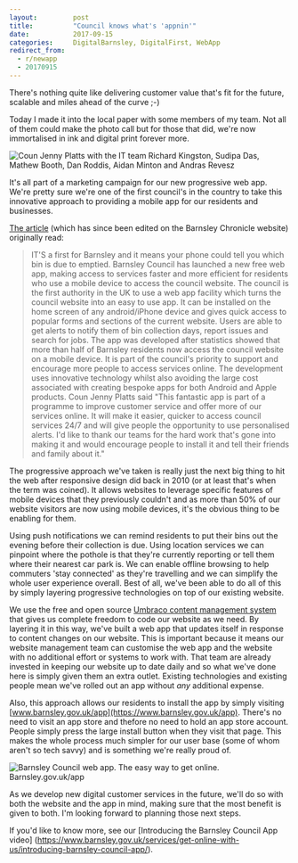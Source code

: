 ```yaml
---
layout:         post
title:          "Council knows what's 'appnin'"
date:           2017-09-15
categories:     DigitalBarnsley, DigitalFirst, WebApp
redirect_from:
  - r/newapp
  - 20170915
---
```

There's nothing quite like delivering customer value that's fit for the future, scalable and miles ahead of the curve ;-)

Today I made it into the local paper with some members of my team. Not all of them could make the photo call but for those that did, we're now immortalised in ink and digital print forever more.

![Coun Jenny Platts with the IT team Richard Kingston, Sudipa Das, Mathew Booth, Dan Roddis, Aidan Minton and Andras Revesz](http://cdn.barnsleychronicle.com/8e69e7a2-2672-4e85-86b1-a10ae0659f7d.jpg?v=442903)

It's all part of a marketing campaign for our new progressive web app. We're pretty sure we're one of the first council's in the country to take this innovative approach to providing a mobile app for our residents and businesses.

[The article](https://www.barnsleychronicle.com/article/council-launches-new-app) (which has since been edited on the Barnsley Chronicle website) originally read:

>IT'S a first for Barnsley and it means your phone could tell you which bin is due to emptied. Barnsley Council has launched a new free web app, making access to services faster and more efficient for residents who use a mobile device to access the council website. The council is the first authority in the UK to use a web app facility which turns the council website into an easy to use app. It can be installed on the home screen of any android/iPhone device and gives quick access to popular forms and sections of the current website. Users are able to get alerts to notify them of bin collection days, report issues and search for jobs. The app was developed after statistics showed that more than half of Barnsley residents now access the council website on a mobile device. It is part of the council's priority to support and encourage more people to access services online. The development uses innovative technology whilst also avoiding the large cost associated with creating bespoke apps for both Android and Apple products. Coun Jenny Platts said "This fantastic app is part of a programme to improve customer service and offer more of our services online. It will make it easier, quicker to access council services 24/7 and will give people the opportunity to use personalised alerts. I'd like to thank our teams for the hard work that's gone into making it and would encourage people to install it and tell their friends and family about it."

The progressive approach we've taken is really just the next big thing to hit the web after responsive design did back in 2010 (or at least that's when the term was coined). It allows websites to leverage specific features of mobile devices that they previously couldn't and as more than 50% of our website visitors are now using mobile devices, it's the obvious thing to be enabling for them.

Using push notifications we can remind residents to put their bins out the evening before their collection is due. Using location services we can pinpoint where the pothole is that they're currently reporting or tell them where their nearest car park is. We can enable offline browsing to help commuters 'stay connected' as they're travelling and we can simplify the whole user experience overall. Best of all, we've been able to do all of this by simply layering progressive technologies on top of our existing website. 

We use the free and open source [Umbraco content management system](https://umbraco.com) that gives us complete freedom to code our website as we need. By layering it in this way, we've built a web app that updates itself in response to content changes on our website. This is important because it means our website management team can customise the web app and the website with no additional effort or systems to work with. That team are already invested in keeping our website up to date daily and so what we've done here is simply given them an extra outlet. Existing technologies and existing people mean we've rolled out an app without *any* additional expense.

Also, this approach allows our residents to install the app by simply visiting [www.barnsley.gov.uk/app](https://www.barnsley.gov.uk/app). There's no need to visit an app store and thefore no need to hold an app store account. People simply press the large install button when they visit that page. This makes the whole process much simpler for our user base (some of whom aren't so tech savvy) and is something we're really proud of.

![Barnsley Council web app. The easy way to get online. Barnsley.gov.uk/app](https://www.barnsley.gov.uk/media/6488/bmbcappsocialposts.jpg?center=0.42596348884381341,0.49290060851926976&mode=crop&rnd=131495980520000000)

As we develop new digital customer services in the future, we'll do so with both the website and the app in mind, making sure that the most benefit is given to both. I'm looking forward to planning those next steps.

If you'd like to know more, see our [Introducing the Barnsley Council App video] (https://www.barnsley.gov.uk/services/get-online-with-us/introducing-barnsley-council-app/).
